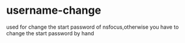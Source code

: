 username-change
===============

used for change the start password of nsfocus,otherwise you have to change the start password by hand 
